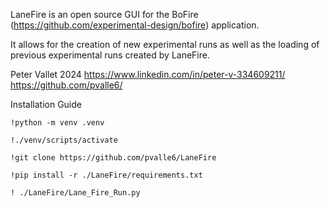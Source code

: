 LaneFire is an open source GUI for the BoFire (https://github.com/experimental-design/bofire) application. 

It allows for the creation of new experimental runs as well as the loading of previous experimental runs created by LaneFire.

Peter Vallet 2024
https://www.linkedin.com/in/peter-v-334609211/
https://github.com/pvalle6/

Installation Guide
```
!python -m venv .venv
```
```
!./venv/scripts/activate
```

```
!git clone https://github.com/pvalle6/LaneFire
```
```
!pip install -r ./LaneFire/requirements.txt
```
```
! ./LaneFire/Lane_Fire_Run.py
```
